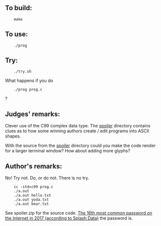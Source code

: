 ## To build:

``` <!---sh-->
    make
```


## To use:

``` <!---sh-->
    ./prog
```


## Try:

``` <!---sh-->
    ./try.sh
```

What happens if you do

``` <!---sh-->
    ./prog prog.c
```

?


## Judges' remarks:

Clever use of the C99 complex data type. The [spoiler](spoiler.html) directory
contains clues as to how some winning authors create / edit programs into ASCII
shapes.

With the source from the [spoiler](spoiler.html) directory could you make the code
render for a larger terminal window?  How about adding more glyphs?


## Author's remarks:

No!  Try not.  Do, or do not.  There is no try.

``` <!---sh-->
    cc -std=c99 prog.c
    ./a.out
    ./a.out hello.txt
    ./a.out yoda.txt
    ./a.out bear.txt
```

See spoiler.zip for the source code.
[The 16th most common password on the Internet in 2017 (according to Splash Data)][1] the password is.

[1]: https://en.wikipedia.org/wiki/List_of_the_most_common_passwords

<!--

    Copyright © 1984-2024 by Landon Curt Noll. All Rights Reserved.

    You are free to share and adapt this file under the terms of this license:

	Creative Commons Attribution-ShareAlike 4.0 International (CC BY-SA 4.0)

    For more information, see:

	https://creativecommons.org/licenses/by-sa/4.0/

-->
